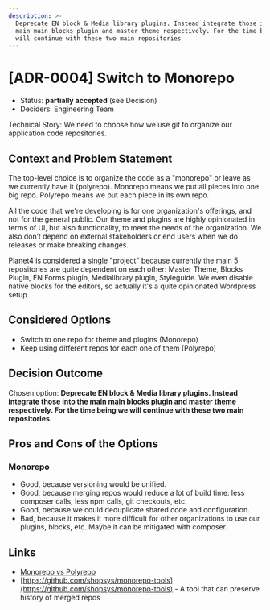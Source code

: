 ```yaml
---
description: >-
  Deprecate EN block & Media library plugins. Instead integrate those into the
  main main blocks plugin and master theme respectively. For the time being we
  will continue with these two main repositories
---
```


# \[ADR-0004\] Switch to Monorepo

* Status: **partially accepted** \(see Decision\)
* Deciders: Engineering Team

Technical Story: We need to choose how we use git to organize our application code repositories.

## Context and Problem Statement

The top-level choice is to organize the code as a "monorepo" or leave as we currently have it \(polyrepo\). Monorepo means we put all pieces into one big repo. Polyrepo means we put each piece in its own repo.

All the code that we're developing is for one organization's offerings, and not for the general public. Our theme and plugins are highly opinionated in terms of UI, but also functionality, to meet the needs of the organization. We also don’t depend on external stakeholders or end users when we do releases or make breaking changes.

Planet4 is considered a single "project" because currently the main 5 repositories are quite dependent on each other: Master Theme, Blocks Plugin, EN Forms plugin, Medialibrary plugin, Styleguide. We even disable native blocks for the editors, so actually it's a quite opinionated Wordpress setup.

## Considered Options

* Switch to one repo for theme and plugins \(Monorepo\)
* Keep using different repos for each one of them \(Polyrepo\)

## Decision Outcome

Chosen option: **Deprecate EN block & Media library plugins. Instead integrate those into the main main blocks plugin and master theme respectively. For the time being we will continue with these two main repositories.**

## Pros and Cons of the Options

### Monorepo

* Good, because versioning would be unified.
* Good, because merging repos would reduce a lot of build time: less composer calls, less npm calls, git checkouts, etc.
* Good, because we could deduplicate shared code and configuration.
* Bad, because it makes it more difficult for other organizations to use our plugins, blocks, etc. Maybe it can be mitigated with composer.

## Links

* [Monorepo vs Polyrepo](https://github.com/joelparkerhenderson/monorepo_vs_polyrepo)
* [https://github.com/shopsys/monorepo-tools](https://github.com/shopsys/monorepo-tools) - A tool that can preserve history of merged repos

